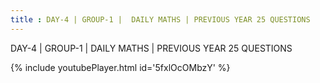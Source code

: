 ```yaml
---
title : DAY-4 | GROUP-1 |  DAILY MATHS | PREVIOUS YEAR 25 QUESTIONS
---
```


DAY-4 | GROUP-1 |  DAILY MATHS | PREVIOUS YEAR 25 QUESTIONS



{% include youtubePlayer.html id='5fxlOcOMbzY' %}
